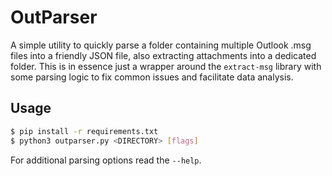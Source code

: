# OutParser

A simple utility to quickly parse a folder containing multiple Outlook .msg files into a friendly JSON file, also extracting attachments into a dedicated folder.
This is in essence just a wrapper around the `extract-msg` library with some parsing logic to fix common issues and facilitate data analysis.

## Usage

```bash
$ pip install -r requirements.txt
$ python3 outparser.py <DIRECTORY> [flags]
```

For additional parsing options read the `--help`.
